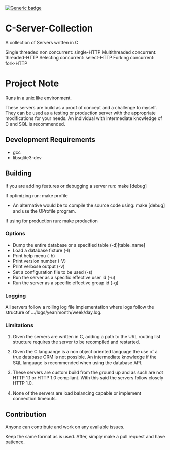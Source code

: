 [![Generic badge](https://img.shields.io/badge/development%20status-in%20development-red.svg "Development Status")](https://shields.io/)

# C-Server-Collection

A collection of Servers written in C

Single threaded non concurrent: single-HTTP
Multithreaded concurrent: threaded-HTTP
Selecting concurrent: select-HTTP
Forking concurrent: fork-HTTP

# Project Note

Runs in a unix like environment.

These servers are build as a proof of concept and a challenge to myself. They can be used as a testing or production server with the appropriate modifications for your needs. An individual with intermediate knowledge of C and SQL is recommended.

## Development Requirements

* gcc
* libsqlite3-dev

## Building

If you are adding features or debugging a server run: make [debug]

If optimizing run: make profile

* An alternative would be to compile the source code using: make [debug] and use the OProfile program.

If using for production run: make production

### Options

* Dump the entire database or a specified table (-d)[table_name]
* Load a database fixture (-l) <filepath>
* Print help menu (-h)
* Print version number (-V)
* Print verbose output (-v)
* Set a configuration file to be used (-s) <filepath>
* Run the server as a specific effective user id (-u) <unsigned int>
* Run the server as a specific effective group id (-g) <unsigned int>

### Logging

All servers follow a rolling log file implementation where logs follow the structure of .../logs/year/month/week/day.log.

### Limitations

1. Given the servers are written in C, adding a path to the URL routing list structure requires the server to be recompiled and restarted.

2. Given the C languange is a non object oriented language the use of a true database ORM is not possible. An intermediate knowledge if the SQL language is recommended when using the database API.

3. These servers are custom build from the ground up and as such are not HTTP 1.1 or HTTP 1.0 compliant. With this said the servers follow closely HTTP 1.0.

4. None of the servers are load balancing capable or implement connection timeouts.

## Contribution

Anyone can contribute and work on any available issues.

Keep the same format as is used. After, simply make a pull request and have
patience.
